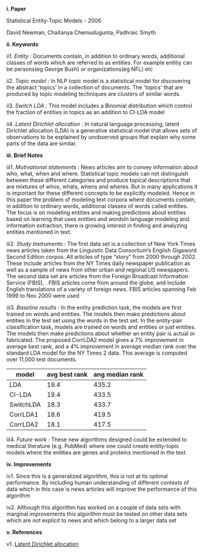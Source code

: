 **i. Paper**

Statistical Entity-Topic Models - 2006

David Newman, Chaitanya Chemudugunta, Padhraic Smyth

**ii. Keywords**

ii1. *Entity* : Documents contain, in addition to ordinary words, additional classes of words which are referred to as entities. For example entitiy can be persons(eg George Bush) or organizations(eg NFL) etc

ii2. *Topic model* : In NLP topic model is a statistical model for discovering the abstract 'topics' in a collection of documents. The 'topics' that are produced by topic modeling techniques are clusters of similar words.

ii3. *Switch LDA* : This model includes a Binomial distribution which control the fraction of entities in topics as an addition to CI-LDA model 

ii4. *Latent Dirichlet allocation* : In natural language processing, latent Dirichlet allocation (LDA) is a generative statistical model that allows sets of observations to be explained by unobserved groups that explain why some parts of the data are similar.

**iii. Brief Notes**

iii1. *Motivational statements* : News articles aim to convey information about who, what, when and where. Statistical topic models can not distinguish between these different categories and produce topical descriptions that are mixtures of whos, whats, whens and wheres. But in many applications it is important for these different concepts to be explicitly modeled. Hence in this paper the problem of modeling text corpora where documents contain, in addition to ordinary words, additional classes of words called entities. The focus is on modeling entities and making predictions about entities based on learning that uses entities and wordsIn language modeling and information extraction, there is growing interest in finding and analyzing entities mentioned in text.

iii2. *Study Instruments* : The first data set is a collection of New York Times news articles taken from the Linguistic Data Consortium’s English Gigaword Second Edition corpus. All articles of type “story” from 2000 through 2002. These include articles from the NY Times daily newspaper publication as well as a sample of news from other urban and regional US newspapers. The second data set are articles from the Foreign Broadcast Information Service (FBIS), . FBIS articles come from around the globe, and include English translations of a variety of foreign news. FBIS articles spanning Feb 1999 to Nov 2000 were used

iii3. *Baseline results* : In the entity prediction task, the models are first trained on words and entities. The models then make predictions about entities in the test set using the words in the test set. In the entity-pair classification task, models are trained on words and entities or just entities. The models then make predictions about whether an entity pair is actual or fabricated. The proposed CorrLDA2 model gives a 7% improvement in average best rank, and a 4% improvement in average median rank over the standard LDA model for the NY Times 2 data. This average is computed over 11,000 test documents.

| model     | avg best rank | ang median rank |
|-----------|---------------|-----------------|
| LDA       | 19.4          | 435.2           |
| CI-LDA    | 19.4          | 433.5           |
| SwitchLDA | 18.3          | 433.7           |
| CorrLDA1  | 18.6          | 419.5           |
| CorrLDA2  | 18.1          | 417.5           |




iii4. *Future work* : These new algorithms designed could be extended to medical literature (e.g. PubMed) where one could create entity-topic models where the entities are genes and proteins mentioned in the text

**iv. Improvements**

iv1. Since this is a generalized algorithm, this is not at its optimal performance. By including human understanding of different contexts of data which in this case is news articles will improve the performance of this algorithm

iv2. Although this algorithm has worked on a couple of data sets with marginal improvements this algorithm must be tested on other data sets which are not explicit to news and which belong to a larger data set

**v. References**

v1. [Latent Dirichlet allocation](https://en.wikipedia.org/wiki/Latent_Dirichlet_allocation)

